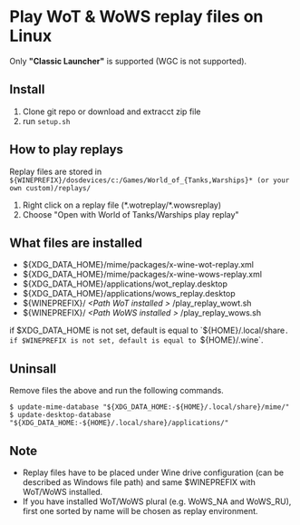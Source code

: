 # Play WoT & WoWS replay files on Linux
Only **"Classic Launcher"** is supported (WGC is not supported).

## Install
1. Clone git repo or download and extracct zip file
2. run `setup.sh`

## How to play replays
Replay files are stored in `${WINEPREFIX}/dosdevices/c:/Games/World_of_{Tanks,Warships}* (or your own custom)/replays/`

1. Right click on a replay file (\*.wotreplay/\*.wowsreplay)
2. Choose "Open with World of Tanks/Warships play replay"

## What files are installed
- ${XDG_DATA_HOME}/mime/packages/x-wine-wot-replay.xml
- ${XDG_DATA_HOME}/mime/packages/x-wine-wows-replay.xml
- ${XDG_DATA_HOME}/applications/wot_replay.desktop
- ${XDG_DATA_HOME}/applications/wows_replay.desktop
- ${WINEPREFIX}/ *\<Path WoT installed \>* /play_replay_wowt.sh
- ${WINEPREFIX}/ *\<Path WoWS installed \>* /play_replay_wows.sh

if $XDG_DATA_HOME is not set, default is equal to `${HOME}/.local/share`.
if $WINEPREFIX is not set, default is equal to `${HOME}/.wine`.

## Uninsall
Remove files the above and run the following commands.

```
$ update-mime-database "${XDG_DATA_HOME:-${HOME}/.local/share}/mime/"
$ update-desktop-database "${XDG_DATA_HOME:-${HOME}/.local/share}/applications/"
```

## Note
- Replay files have to be placed under Wine drive configuration (can be described as Windows file path) and same $WINEPREFIX with WoT/WoWS installed.
- If you have installed WoT/WoWS plural (e.g. WoWS_NA and WoWS_RU), first one sorted by name will be chosen as replay environment.
